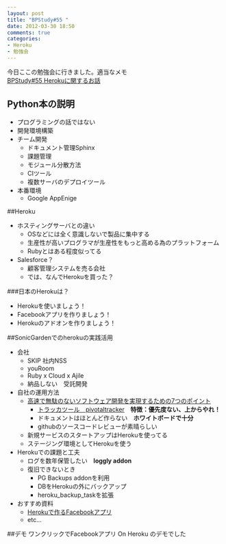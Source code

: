 ```yaml
---
layout: post
title: "BPStudy#55 "
date: 2012-03-30 18:50
comments: true
categories: 
- Heroku
- 勉強会
---
```

今日ここの勉強会に行きました。適当なメモ  
[BPStudy#55 Herokuに関するお話](http://connpass.com/event/354/)

## Python本の説明
* プログラミングの話ではない
* 開発環境構築
* チーム開発
    * ドキュメント管理Sphinx
    * 課題管理
    * モジュール分散方法
    * CIツール
    * 複数サーバのデプロイツール
* 本番環境
    * Google AppEnige

##Heroku
* ホスティングサーバとの違い
    * OSなどには全く意識しないで製品に集中する
    * 生産性が高いプログラマが生産性をもっと高める為のプラットフォーム
    * Rubyとはある程度似ってる
* Salesforce？
    * 顧客管理システムを売る会社
    * では、なんでHerokuを買った？

###日本のHerokuは？
* Herokuを使いましょう！
* Facebookアプリを作りましょう！
* Herokuのアドオンを作りましょう！

##SonicGardenでのherokuの実践活用
* 会社
    * SKIP 社内NSS
    * youRoom
    * Ruby x Cloud x Ajile
    * 納品しない　受託開発
* 自社の運用方法
    * [高速で無駄のないソフトウェア開発を実現するための7つのポイント](http://kuranuki.sonicgarden.jp/2012/03/post-70.html)
        * [トラッカツール　pivotaltracker](http://www.pivotaltracker.com/)　**特徴：優先度ない、上からやれ！**
        * ドキュメントはほとんど作らない　**ホワイトボードで十分**
        * githubのソースコードレビューが素晴らしい
    * 新規サービスのスタートアップはHerokuを使ってる
    * ステージング環境としてHerokuを使う
* Herokuでの課題と工夫
    * ログを数年保管したい　**loggly addon**
    * 復旧できないとき
        * PG Backups addonを利用
        * DBをHerokuの外にバックアップ
        * heroku_backup_taskを拡張
* おすすめ資料
    * [Herokuで作るFacebookアプリ](http://gihyo.jp/dev/serial/01/heroku)
    * etc…

##デモ
ワンクリックでFacebookアプリ On Heroku のデモでした